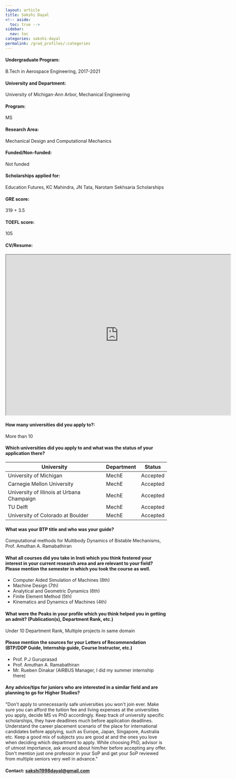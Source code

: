 ```yaml
---
layout: article
title: Sakshi Dayal
<!-- aside:
  toc: true -->
sidebar:
  nav: toc
categories: sakshi-dayal
permalink: /grad_profiles/:categories
---
```


<!-- # Hi, this is the page for Sakshi Dayal.  -->
<!-- Write Program if different from Btech Aero-->
#### Undergraduate Program:
B.Tech in Aerospace Engineering, 2017-2021

#### University and Department:
University of Michigan-Ann Arbor, Mechanical Engineering

#### Program:
MS
#### Research Area: 
Mechanical Design and Computational Mechanics

#### Funded/Non-funded:
Not funded

#### Scholarships applied for:
Education Futures, KC Mahindra, JN Tata, Narotam Sekhsaria Scholarships

#### GRE score: 
319 + 3.5

#### TOEFL score: 
105

#### CV/Resume:

<iframe src="https://github.com/iitbaero/iitbaero.github.io/blob/sources/Grad%20School%20Resumes/Sakshi_Dayal_CV%20-%20Sakshi%20Dayal.pdf/preview" width="700" height="500" allow="autoplay"></iframe>

#### How many universities did you apply to?: 
More than 10

#### Which universities did you apply to and what was the status of your application there?

| University | Department | Status | 
| -----------|------------|--------|
| University of Michigan       | MechE       | Accepted   |
|Carnegie Mellon University| MechE|Accepted|
|University of Illinois at Urbana Champaign|MechE|Accepted|
|TU Delft|MechE|Accepted|
|University of Colorado at Boulder|MechE|Accepted|


#### What was your BTP title and who was your guide?
Computational methods for Multibody Dynamics of Bistable Mechanisms, Prof. Amuthan A. Ramabathiran

#### What all courses did you take in Insti which you think fostered your interest in your current research area and are relevant to your field? Please mention the semester in which you took the course as well.
* Computer Aided Simulation of Machines (8th)
* Machine Design (7th)
* Analytical and Geometric Dynamics (6th)
* Finite Element Method (5th)
* Kinematics and Dynamics of Machines (4th)

#### What were the Peaks in your profile which you think helped you in getting an admit? (Publication(s), Department Rank, etc.)
Under 10 Department Rank, Multiple projects in same domain

#### Please mention the sources for your Letters of Recommendation (BTP/DDP Guide, Internship guide, Course Instructor, etc.)
* Prof. P.J Guruprasad
* Prof. Amuthan A. Ramabathiran
* Mr. Rueben Dinakar (AIRBUS Manager, I did my summer internship there)

#### Any advice/tips for juniors who are interested in a similar field and are planning to go for Higher Studies?
"Don't apply to unnecessarily safe universities you won't join ever. 
Make sure you can afford the tuition fee and living expenses at the universities you apply, decide MS vs PhD accordingly. 
Keep track of university specific scholarships, they have deadlines much before application deadlines. 
Understand the career placement scenario of the place for international candidates before applying, such as Europe, Japan, Singapore, Australia etc. 
Keep a good mix of subjects you are good at and the ones you love when deciding which department to apply. 
While choosing PhD, advisor is of utmost importance, ask around about him/her before accepting any offer. 
Don't mention just one professor in your SoP and get your SoP reviewed from multiple seniors very well in advance."

#### Contact: [sakshi1998dayal@gmail.com](mailto:sakshi1998dayal@gmail.com)
